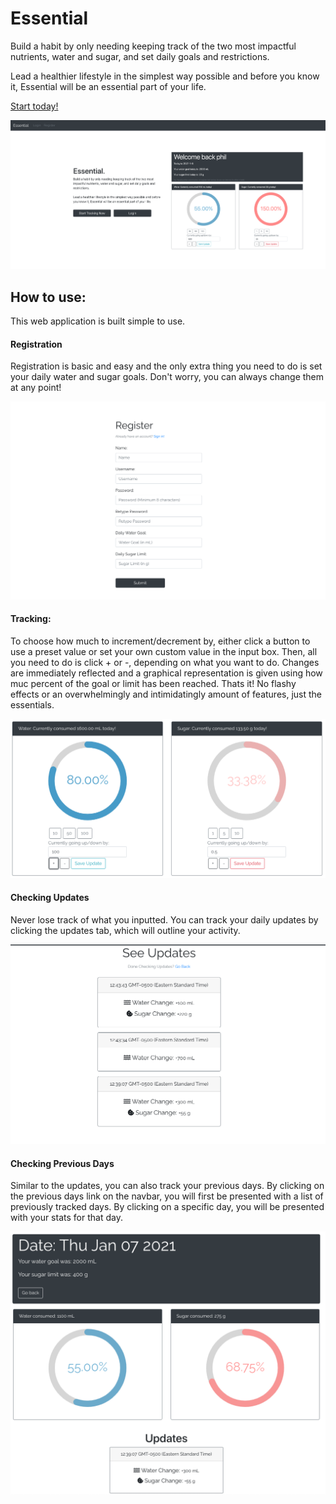# Essential

Build a habit by only needing keeping track of the two most impactful nutrients, water and sugar, and set daily goals and restrictions.

Lead a healthier lifestyle in the simplest way possible and before you know it, Essential will be an essential part of your life.

<a href="https://essentialtracker.herokuapp.com/">Start today!</a>

![Main Page](/readmeimages/mainpage.png)

<h2>How to use:</h2>
This web application is built simple to use. 

<h4>Registration</h4>
Registration is basic and easy and the only extra thing you need to do is set your daily water and sugar goals. Don't worry, you can always change them at any point! 


![Register](/readmeimages/register.png)

<h4>Tracking:</h4>
To choose how much to increment/decrement by, either click a button to use a preset value or set your own custom value in the input box.
Then, all you need to do is click + or -, depending on what you want to do. Changes are immediately reflected and a graphical representation is given using how muc percent of the goal or limit has been reached. Thats it! No flashy effects or an overwhelmingly and intimidatingly amount of features, just the essentials.  


![Home Page](/readmeimages/rings.png)

<h4>Checking Updates</h4>
Never lose track of what you inputted. You can track your daily updates by clicking the updates tab, which will outline your activity.


![Updates](readmeimages/updates.png)

<h4>Checking Previous Days</h4>
Similar to the updates, you can also track your previous days. By clicking on the previous days link on the navbar, you will first be presented with a list of previously tracked days. By clicking on a specific day, you will be presented with your stats for that day.


![Previous Day](/readmeimages/previousday.png)
